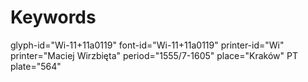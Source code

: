 # Keywords
glyph-id="Wi-11+11a0119"
font-id="Wi-11+11a0119"
printer-id="Wi"
printer="Maciej Wirzbięta"
period="1555/7-1605"
place="Kraków"
PT plate="564"
